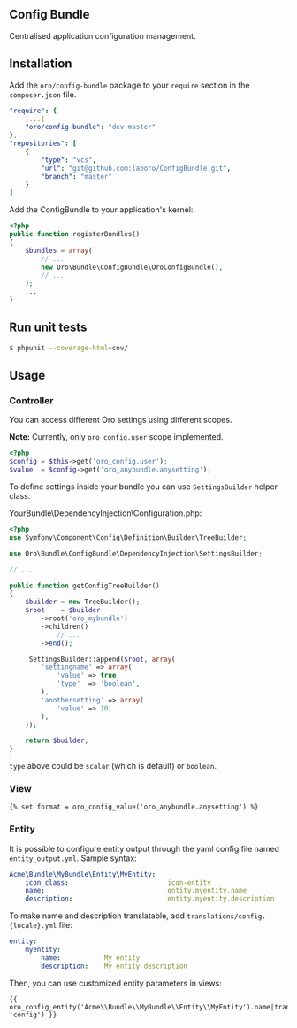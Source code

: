 ## Config Bundle ##
Centralised application configuration management.

## Installation ##
Add the `oro/config-bundle` package to your `require` section in the `composer.json` file.

``` yaml
"require": {
    [...]
    "oro/config-bundle": "dev-master"
},
"repositories": [
    {
        "type": "vcs",
        "url": "git@github.com:laboro/ConfigBundle.git",
        "branch": "master"
    }
]
```

Add the ConfigBundle to your application's kernel:

``` php
<?php
public function registerBundles()
{
    $bundles = array(
        // ...
        new Oro\Bundle\ConfigBundle\OroConfigBundle(),
        // ...
    );
    ...
}
```

## Run unit tests ##

``` bash
$ phpunit --coverage-html=cov/
```

## Usage ##
### Controller ###
You can access different Oro settings using different scopes.

**Note:** Currently, only `oro_config.user` scope implemented.

``` php
<?php
$config = $this->get('oro_config.user');
$value  = $config->get('oro_anybundle.anysetting');
```

To define settings inside your bundle you can use `SettingsBuilder` helper class.

YourBundle\DependencyInjection\Configuration.php:

``` php
<?php
use Symfony\Component\Config\Definition\Builder\TreeBuilder;

use Oro\Bundle\ConfigBundle\DependencyInjection\SettingsBuilder;

// ...

public function getConfigTreeBuilder()
{
    $builder = new TreeBuilder();
    $root    = $builder
        ->root('oro_mybundle')
        ->children()
            // ...
        ->end();

     SettingsBuilder::append($root, array(
        'settingname' => array(
            'value' => true,
            'type'  => 'boolean',
        ),
        'anothersetting' => array(
            'value' => 10,
        ),
    ));

    return $builder;
}
```

`type` above could be `scalar` (which is default) or `boolean`.

### View ###

```
{% set format = oro_config_value('oro_anybundle.anysetting') %}
```

### Entity ###
It is possible to configure entity output through the yaml config file named `entity_output.yml`. Sample syntax:

``` yaml
Acme\Bundle\MyBundle\Entity\MyEntity:
    icon_class:                         icon-entity
    name:                               entity.myentity.name
    description:                        entity.myentity.description
```

To make name and description translatable, add `translations/config.{locale}.yml` file:

``` yaml
entity:
    myentity:
        name:           My entity
        description:    My entity description
```

Then, you can use customized entity parameters in views:

```
{{ oro_config_entity('Acme\\Bundle\\MyBundle\\Entity\\MyEntity').name|trans({}, 'config') }}
```
